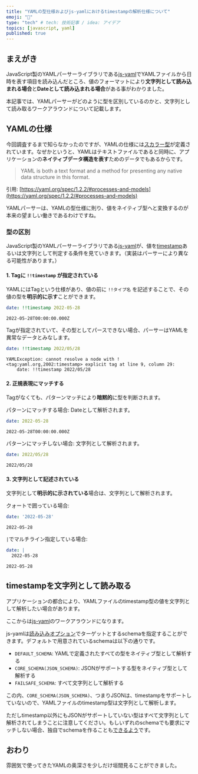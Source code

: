 ```yaml
---
title: "YAMLの型仕様およびjs-yamlにおけるtimestampの解析仕様について"
emoji: "🐥"
type: "tech" # tech: 技術記事 / idea: アイデア
topics: [javascript, yaml]
published: true
---
```


## まえがき

JavaScript製のYAMLパーサーライブラリである[js-yaml](https://github.com/nodeca/js-yaml)でYAMLファイルから日時を表す項目を読み込んだところ、値のフォーマットにより**文字列として読み込まれる場合**と**Dateとして読み込まれる場合**がある事がわかりました。

本記事では、YAMLパーサーがどのように型を区別しているのかと、文字列として読み取るワークアラウンドについて記載します。

## YAMLの仕様

今回調査するまで知らなかったのですが、YAMLの仕様には[スカラー型](https://yaml.org/type/)が定義されています。なぜかというと、YAMLはテキストファイルであると同時に、アプリケーションの**ネイティブデータ構造を表す**ためのデータでもあるからです。

> YAML is both a text format and a method for presenting any native data structure in this format.

引用: [https://yaml.org/spec/1.2.2/#processes-and-models](https://yaml.org/spec/1.2.2/#processes-and-models)

YAMLパーサーは、YAMLの型仕様に則り、値をネイティブ型へと変換するのが本来の望ましい働きであるわけですね。

### 型の区別

JavaScript製のYAMLパーサーライブラリである[js-yaml](https://github.com/nodeca/js-yaml)が、値を[timestamp](https://yaml.org/type/timestamp.html)あるいは文字列として判定する条件を見ていきます。（実装はパーサーにより異なる可能性があります。）

#### 1. Tagに `!!timestamp` が指定されている

YAMLにはTagという仕様があり、値の前に `!!タイプ名` を記述することで、その値の型を**明示的に示す**ことができます。

```yaml
date: !!timestamp 2022-05-28
```

```
2022-05-28T00:00:00.000Z
```

Tagが指定されていて、その型としてパースできない場合、パーサーはYAMLを異常なデータとみなします。

```yaml
date: !!timestamp 2022/05/28
```

```
YAMLException: cannot resolve a node with !<tag:yaml.org,2002:timestamp> explicit tag at line 9, column 29:
    date: !!timestamp 2022/05/28
```

#### 2. 正規表現にマッチする

Tagがなくても、パターンマッチにより**暗黙的**に型を判断されます。

パターンにマッチする場合: Dateとして解析されます。

```yaml
date: 2022-05-28
```

```
2022-05-28T00:00:00.000Z
```

パターンにマッチしない場合: 文字列として解析されます。

```yaml
date: 2022/05/28
```

```
2022/05/28
```

#### 3. 文字列として記述されている

文字列として**明示的に示されている**場合は、文字列として解析されます。

クォートで囲っている場合:

```yaml
date: '2022-05-28'
```

```
2022-05-28
```

`|`でマルチライン指定している場合:

```yaml
date: | 
  2022-05-28
```

```
2022-05-28
```

## timestampを文字列として読み取る

アプリケーションの都合により、YAMLファイルのtimestamp型の値を文字列として解析したい場合があります。

ここからは[js-yaml](https://github.com/nodeca/js-yaml)のワークアラウンドになります。

js-yamlは[読み込みオプション](https://github.com/nodeca/js-yaml#load-string---options-)でターゲットとするschemaを指定することができます。デフォルトで用意されているschemaは以下の通りです。

- `DEFAULT_SCHEMA`: YAMLで定義されたすべての型をネイティブ型として解析する
- `CORE_SCHEMA(JSON_SCHEMA)`: JSONがサポートする型をネイティブ型として解析する
- `FAILSAFE_SCHEMA`: すべて文字列として解析する

この内、`CORE_SCHEMA(JSON_SCHEMA)`、つまりJSONは、timestampをサポートしていないので、YAMLファイルのtimestamp型は文字列として解析します。

ただしtimestamp以外にもJSONがサポートしていない型はすべて文字列として解析されてしまうことに注意してください。もしいずれのschemaでも要求にマッチしない場合、独自でschemaを作ることも[できるよう](https://github.com/nodeca/js-yaml/issues/161#issuecomment-72711349)です。

## おわり

雰囲気で使ってきたYAMLの奥深さを少しだけ垣間見ることができました。